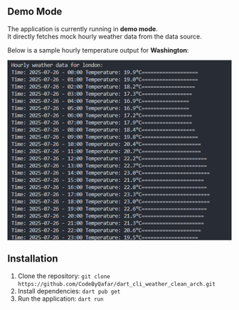 ## Demo Mode

The application is currently running in **demo mode**.  
It directly fetches mock hourly weather data from the data source.

Below is a sample hourly temperature output for **Washington**:

<div style="display: flex; ">

<img src="screenshots/terminal_screenshot.png"  style="margin-right: 5px;">

</div>

## Installation

1.  Clone the repository: `git clone https://github.com/CodeByQafar/dart_cli_weather_clean_arch.git`
2.  Install dependencies: `dart pub get`
3.  Run the application: `dart run`
